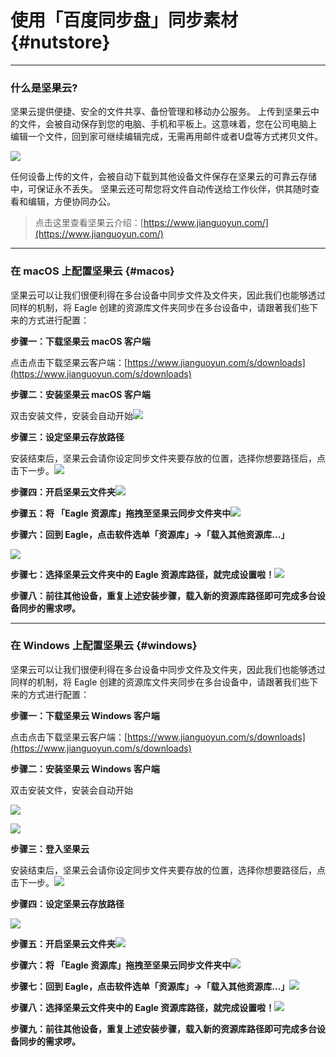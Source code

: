 # 使用「百度同步盘」同步素材 {#nutstore}

---

### 什么是坚果云?

坚果云提供便捷、安全的文件共享、备份管理和移动办公服务。 上传到坚果云中的文件，会被自动保存到您的电脑、手机和平板上。这意味着，您在公司电脑上 编辑一个文件，回到家可继续编辑完成，无需再用邮件或者U盘等方式拷贝文件。

![](/assets/what-is-nutstroe.png)

任何设备上传的文件，会被自动下载到其他设备文件保存在坚果云的可靠云存储中，可保证永不丢失。 坚果云还可帮您将文件自动传送给工作伙伴，供其随时查看和编辑，方便协同办公。

> 点击这里查看坚果云介绍：[https://www.jianguoyun.com/](https://www.jianguoyun.com/)

---

### 在 macOS 上配置坚果云 {#macos}

坚果云可以让我们很便利得在多台设备中同步文件及文件夹，因此我们也能够透过同样的机制，将 Eagle 创建的资源库文件夹同步在多台设备中，请跟著我们些下来的方式进行配置：

**步骤一：下载坚果云 macOS 客户端**

点击点击下载坚果云客户端：[https://www.jianguoyun.com/s/downloads](https://www.jianguoyun.com/s/downloads)

**步骤二：安装坚果云 macOS 客户端**

双击安装文件，安装会自动开始![](/assets/nutstore-installing-macos.png)

**步骤三：设定坚果云存放路径**

安装结束后，坚果云会请你设定同步文件夹要存放的位置，选择你想要路径后，点击下一步。![](/assets/nutstore-installing-path.png)

**步骤四：开启坚果云文件夹**![](/assets/nutstore-installing-folder.png)

**步骤五：将 「Eagle 资源库」拖拽至坚果云同步文件夹中**![](https://github.com/Augus/Eagle-Documents/blob/master/assets/installing-nutstore-move-library.gif?raw=true)

**步骤六：回到 Eagle，点击软件选单「资源库」→「载入其他资源库...」**

![](/assets/nutstore-installing-load-library.png)

**步骤七：选择坚果云文件夹中的 Eagle 资源库路径，就完成设置啦！**![](/assets/installing-nutstore-load-library.png)

**步骤八：前往其他设备，重复上述安装步骤，载入新的资源库路径即可完成多台设备同步的需求啰。**

---

### 在 Windows 上配置坚果云 {#windows}

坚果云可以让我们很便利得在多台设备中同步文件及文件夹，因此我们也能够透过同样的机制，将 Eagle 创建的资源库文件夹同步在多台设备中，请跟著我们些下来的方式进行配置：

**步骤一：下载坚果云 Windows 客户端**

点击点击下载坚果云客户端：[https://www.jianguoyun.com/s/downloads](https://www.jianguoyun.com/s/downloads)

**步骤二：安装坚果云 Windows 客户端**

双击安装文件，安装会自动开始

![](/assets/nutstore-install-windows-step1.png)

![](/assets/nutstore-install-windows-step2.png)

**步骤三：登入坚果云**

安装结束后，坚果云会请你设定同步文件夹要存放的位置，选择你想要路径后，点击下一步。![](/assets/nutstore-install-windows-step3.png)

**步骤四：设定坚果云存放路径**

![](/assets/nutstore-install-windows-step4.png)

**步骤五：开启坚果云文件夹**![](/assets/nutstore-install-windows-step5.png)

**步骤六：将 「Eagle 资源库」拖拽至坚果云同步文件夹中**![](/assets/nutstore-install-windows-step6.png)

**步骤七：回到 Eagle，点击软件选单「资源库」→「载入其他资源库...」**![](/assets/nutstore-install-windows-step7.png)

**步骤八：选择坚果云文件夹中的 Eagle 资源库路径，就完成设置啦！**![](/assets/nutstore-install-windows-step8.png)

**步骤九：前往其他设备，重复上述安装步骤，载入新的资源库路径即可完成多台设备同步的需求啰。**

